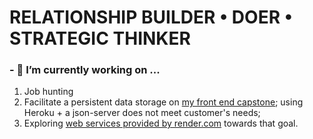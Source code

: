 # RELATIONSHIP BUILDER • DOER • STRATEGIC THINKER




### - 🔭 I’m currently working on ...
1. Job hunting
2. Facilitate a persistent data storage on [my front end capstone](https://github.com/gradyrobbins/fifty); using Heroku + a json-server does not meet customer's needs; 
3. Exploring [web services provided by render.com](https://render.com/docs/web-services) towards that goal.



<!--
**gradyrobbins/gradyrobbins** is a ✨ _special_ ✨ repository because its `README.md` (this file) appears on your GitHub profile.
### Hi there 👋
Here are some ideas to get you started:

- 🔭 I’m currently working on ...
- 🌱 I’m currently learning ...
- 👯 I’m looking to collaborate on ...
- 🤔 I’m looking for help with ...
- 💬 Ask me about ...
- 📫 How to reach me: ...
- 😄 Pronouns: ...
- ⚡ Fun fact: ...


2. Exploratory learning => Stathunter's Tableau Tutorial
4. Exploratory learning => open source GIS repositories & tutorials
[ISFP-T](https://www.16personalities.com/isfp-personality) -->

